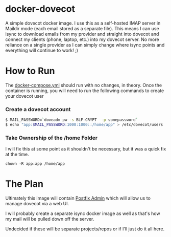# docker-dovecot

A simple dovecot docker image. I use this as a self-hosted IMAP server in Maildir mode (each email stored as a separate file). This means I can use isync to download emails from my provider and straight into dovecot and connect my clients (phone, laptop, etc.) into my dovecot server. No more reliance on a single provider as I can simply change where isync points and everything will continue to work! ;)

# How to Run

The [docker-compose.yml](docker-compose.yml) should run with no changes, in theory. Once the container is running, you will need to run the following commands to create your dovecot user

### Create a dovecot account

```sh
$ MAIL_PASSWORD=`doveadm pw -s BLF-CRYPT  -p somepassword`
$ echo "app:$MAIL_PASSWORD:1000:1000::/home/app" > /etc/dovecot/users
```

### Take Ownership of the /home Folder

I will fix this at some point as it shouldn't be necessary, but it was a quick fix at the time.

```
chown -R app:app /home/app
```

# The Plan

Ultimately this image will contain [Postfix Admin](https://hub.docker.com/_/postfixadmin) which will allow us to manage dovecot via a web UI.

I will probably create a separate isync docker image as well as that's how my mail will be pulled down off the server.

Undecided if these will be separate projects/repos or if I'll just do it all here.